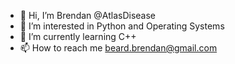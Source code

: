 - 👋 Hi, I’m Brendan @AtlasDisease
- 👀 I’m interested in Python and Operating Systems
- 🌱 I’m currently learning C++
- 📫 How to reach me beard.brendan@gmail.com
